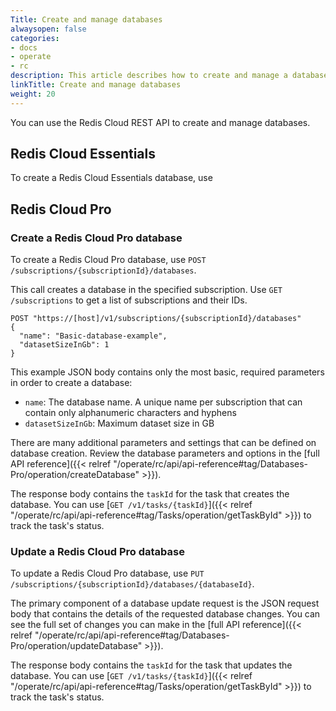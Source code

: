 ```yaml
---
Title: Create and manage databases
alwaysopen: false
categories:
- docs
- operate
- rc
description: This article describes how to create and manage a database using the Redis Cloud API.
linkTitle: Create and manage databases
weight: 20
---
```


You can use the Redis Cloud REST API to create and manage databases.

## Redis Cloud Essentials

To create a Redis Cloud Essentials database, use 

## Redis Cloud Pro

### Create a Redis Cloud Pro database

To create a Redis Cloud Pro database, use `POST /subscriptions/{subscriptionId}/databases`.

This call creates a database in the specified subscription. Use `GET /subscriptions` to get a list of subscriptions and their IDs. 

```shell
POST "https://[host]/v1/subscriptions/{subscriptionId}/databases"
{
  "name": "Basic-database-example",
  "datasetSizeInGb": 1
}
```

This example JSON body contains only the most basic, required parameters in order to create a database:

- `name`: The database name. A unique name per subscription that can contain only alphanumeric characters and hyphens
- `datasetSizeInGb`: Maximum dataset size in GB

There are many additional parameters and settings that can be defined on database creation. Review the database parameters and options in the [full API reference]({{< relref "/operate/rc/api/api-reference#tag/Databases-Pro/operation/createDatabase" >}}).

The response body contains the `taskId` for the task that creates the database. You can use [`GET /v1/tasks/{taskId}`]({{< relref "/operate/rc/api/api-reference#tag/Tasks/operation/getTaskById" >}}) to track the task's status.

### Update a Redis Cloud Pro database

To update a Redis Cloud Pro database, use `PUT /subscriptions/{subscriptionId}/databases/{databaseId}`. 

The primary component of a database update request is the JSON request body that contains the details of the requested database changes. You can see the full set of changes you can make in the [full API reference]({{< relref "/operate/rc/api/api-reference#tag/Databases-Pro/operation/updateDatabase" >}}).

The response body contains the `taskId` for the task that updates the database. You can use [`GET /v1/tasks/{taskId}`]({{< relref "/operate/rc/api/api-reference#tag/Tasks/operation/getTaskById" >}}) to track the task's status.